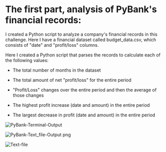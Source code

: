 # The first part, analysis of PyBank's financial records:

I created a Python script to analyze a company's financial records in this challenge. Here I have a financial dataset called budget_data.csv, which consists of "date" and "profit/loss" columns.

Here I created a Python script that parses the records to calculate each of the following values:

- The total number of months in the dataset

- The total amount of net "profit/loss" for the entire period

- "Profit/Loss" changes over the entire period and then the average of those changes

- The highest profit increase (date and amount) in the entire period

- The largest decrease in profit (date and amount) in the entire period

![PyBank-Terminal-Output](https://github.com/Adykey79/python-challenge/assets/149746353/85ee09cd-c3be-4cbc-aca5-861d3c03e668)

![PyBank-Text_file-Output png](https://github.com/Adykey79/python-challenge/assets/149746353/ac962e78-f80a-45ad-82d1-b6c527721f30)

![Text-file](https://github.com/Adykey79/python-challenge/assets/149746353/66e7085f-52e1-4e2a-8327-fb845898ff55)
